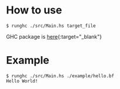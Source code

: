 # How to use

```
$ runghc ./src/Main.hs target_file
```

GHC package is [here](https://www.haskell.org/ghc/){:target="_blank"}

# Example

```
$ runghc ./src/Main.hs ./example/hello.bf
Hello World!
```
